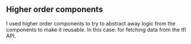## Higher order components

I used higher order components to try to abstract away logic from the components to make it reusable. In this case: for fetching data from the tfl API.
